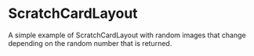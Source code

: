 # ScratchCardLayout
A simple example of ScratchCardLayout with random images that change depending on the random number that is returned.
